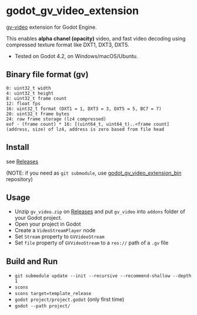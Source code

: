 # godot_gv_video_extension

[gv-video](https://github.com/Ushio/ofxExtremeGpuVideo#binary-file-format-gv) extension for Godot Engine.

This enables **alpha chanel (opacity)** video, and fast video decoding using compressed texture format like DXT1, DXT3, DXT5.

- Tested on Godot 4.2, on Windows/macOS/Ubuntu.

## Binary file format (gv)

```text
0: uint32_t width
4: uint32_t height
8: uint32_t frame count
12: float fps
16: uint32_t format (DXT1 = 1, DXT3 = 3, DXT5 = 5, BC7 = 7)
20: uint32_t frame bytes
24: raw frame storage (lz4 compressed)
eof - (frame count) * 16: [(uint64_t, uint64_t)..<frame count] (address, size) of lz4, address is zero based from file head
```

## Install

see [Releases](https://github.com/funatsufumiya/godot_gv_video_extension/releases)

(NOTE: if you need as `git submodule`, use [godot_gv_video_extension_bin](https://github.com/funatsufumiya/godot_gv_video_extension_bin) repository)

## Usage

- Unzip `gv_video.zip` on [Releases](https://github.com/funatsufumiya/godot_gv_video_extension/releases) and put `gv_video` into `addons` folder of your Godot project.
- Open your project in Godot
- Create a `VideoStreamPlayer` node
- Set `Stream` property to `GVVideoStream`
- Set `file` property of `GVVideoStream` to a `res://` path of a `.gv` file


## Build and Run

- `git submodule update --init --recursive --recommend-shallow --depth 1`
- `scons`
- `scons target=template_release`
- `godot project/project.godot` (only first time)
- `godot --path project/`

